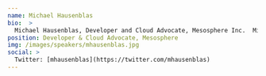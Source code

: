 ```yaml
---
name: Michael Hausenblas
bio:  >
  Michael Hausenblas, Developer and Cloud Advocate, Mesosphere Inc.  Michael is a Developer and Cloud Advocate at Mesosphere. He helps devops to build and operate scalable & elastic distributed applications. His background is in large-scale data integration, Hadoop & NoSQL, IoT, as well as Web applications and he’s experienced in advocacy and standardization. Michael is contributing to open source software at Apache (Mesos, Myriad, Drill, Spark) and shares his experience with the Datacenter OS and large-scale data processing through blog posts and public speaking engagements.
position: Developer & Cloud Advocate, Mesosphere
img: /images/speakers/mhausenblas.jpg
social: >
  Twitter: [mhausenblas](https://twitter.com/mhausenblas)
---
```

